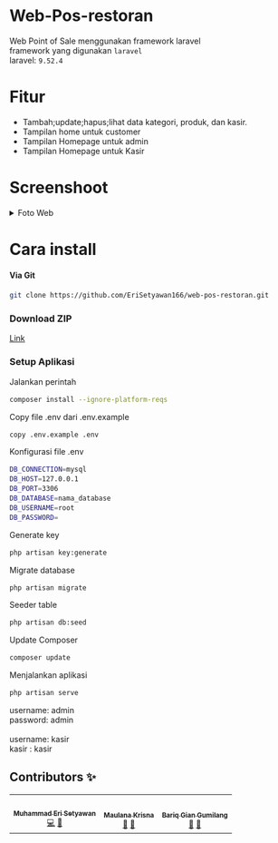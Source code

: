 # Web-Pos-restoran
Web Point of Sale menggunakan framework laravel
<br>
framework yang digunakan `laravel` 
<br>
laravel: `9.52.4`

# Fitur
- Tambah;update;hapus;lihat data kategori, produk, dan kasir.
- Tampilan home untuk customer
- Tampilan Homepage untuk admin
- Tampilan Homepage untuk Kasir

# Screenshoot
<details>
    <summary>Foto Web</summary>
    <br>

|  |  |
| :---:  | :---:  |
| ![](screenshoot/welcome.png)            | ![](screenshoot/menu.png)          
![](screenshoot/kategori_customer.png)  | ![](screenshoot/keranjang.png)            
![](screenshoot/struk.png)               | ![](screenshoot/dashboard_admin.png)  
![](screenshoot/kategori.png)            | ![](screenshoot/produk.png)        
![](screenshoot/kasir.png)            | ![](screenshoot/penjualan.png)  



</details>  

# Cara install

#### Via Git
```bash
git clone https://github.com/EriSetyawan166/web-pos-restoran.git
```

### Download ZIP
[Link](https://github.com/EriSetyawan166/web-pos-restoran/archive/refs/heads/master.zip)

### Setup Aplikasi
Jalankan perintah 
```bash
composer install --ignore-platform-reqs
```
Copy file .env dari .env.example
```bash
copy .env.example .env
```
Konfigurasi file .env
```bash
DB_CONNECTION=mysql
DB_HOST=127.0.0.1
DB_PORT=3306
DB_DATABASE=nama_database
DB_USERNAME=root
DB_PASSWORD=
```
Generate key
```bash
php artisan key:generate
```
Migrate database
```bash
php artisan migrate
```
Seeder table
```bash
php artisan db:seed
```

Update Composer
```bash
composer update
```

Menjalankan aplikasi
```bash
php artisan serve
```

username: admin
<br>
password: admin
<br>
<br>
username: kasir
<br>
kasir   : kasir

## Contributors ✨
<table>
  <tr>
    <td align="center"><a href="https://github.com/EriSetyawan166"><img src="https://avatars.githubusercontent.com/u/72864742?v=4" width="100px;" alt=""/><br /><sub><b>Muhammad Eri Setyawan</b></sub></a><br/><a href="#" title="Code">💻</a> <a href="#" title="Documentation">📖</td>
    <td align="center"><a href="https://github.com/BayuPrap"><img src="https://avatars.githubusercontent.com/u/109055176?v=4" width="100px;" alt=""/><br /><sub><b>Maulana Krisna</b></sub></a><br/><a href="#" title="Bug reports">🐛</a> <a href="#" title="erd, database">📙</a></td>
    <td align="center"><a href="#"><img src="https://github.com/github.png" width="100px;" alt=""/><br /><sub><b>Bariq Gian Gumilang</b></sub></a><br/><a href="#" title="Bug reports">🐛</a> <a href="#" title="Ideas, Planning, & Feedback">🤔</a></td>
  </tr>
</table>
